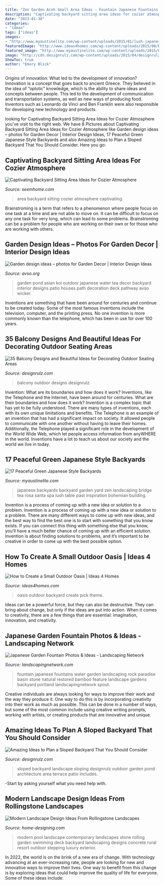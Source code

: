 ```yaml
---
title: "Zen Garden Acnh Small Area Ideas - Fountain Japanese Fountains Water Garden Landscaping Rock Paradise Basin Stone Natural Restored Bamboo Feature Landscape Gardens Backyard Portland Landscapingnetwork Spout"
description: "Captivating backyard sitting area ideas for cozier atmosphere"
date: "2023-01-30"
categories:
- "ideas"
tags: ["ideas"]
images:
- "http://www.myaustinelite.com/wp-content/uploads/2015/01/lush-japanese-style-backyard-with-small-bridge.jpg?x34469"
featuredImage: "http://www.ideas4homes.com/wp-content/uploads/2015/08/Backyard-Oasis-1024x681.jpg"
featured_image: "http://www.myaustinelite.com/wp-content/uploads/2015/01/lush-japanese-style-backyard-with-small-bridge.jpg?x34469"
image: "http://cdn.designrulz.com/wp-content/uploads/2015/04/designrulz_balcony_design-10.png"
ShowToc: true
author: "Emory Blick"
---
```



Origins of innovation: What led to the development of innovation?
Innovation is a concept that goes back to ancient Greece. They believed in the idea of “oplotic” knowledge, which is the ability to share ideas and concepts between people. This led to the development of communication and transportation systems, as well as new ways of producing food. Inventors such as Leonardo da Vinci and Ben Franklin were also responsible for developing new technology and products.

	

		
looking for Captivating Backyard Sitting Area Ideas for Cozier Atmosphere you've visit to the right web. We have 8 Pictures about Captivating Backyard Sitting Area Ideas for Cozier Atmosphere like Garden design ideas – photos for Garden Decor | Interior Design Ideas, 17 Peaceful Green Japanese Style Backyards and also Amazing Ideas to Plan a Sloped Backyard That You Should Consider. Here you go:
		
    
## Captivating Backyard Sitting Area Ideas For Cozier Atmosphere

<img loading=lazy src="https://seemhome.com/wp-content/uploads/2020/01/backyard-sitting-area-ideas-6-e1578292552321.jpg" onerror="this.onerror=null;this.src='https://tse3.mm.bing.net/th?id=OIP.MG-TaMJJNjHINygGfXcuGwHaKo&amp;pid=15.1';" alt="Captivating Backyard Sitting Area Ideas for Cozier Atmosphere">

_Source: seemhome.com_

>area backyard sitting cozier atmosphere captivating. 

	

Brainstroming is a term that refers to a phenomenon where people focus on one task at a time and are not able to move on. It can be difficult to focus on any one task for very long, which can lead to some problems. Brainstroming can be a problem for people who are working on their own or for those who are working with others.

    
## Garden Design Ideas – Photos For Garden Decor | Interior Design Ideas

<img loading=lazy src="http://www.avso.org/wp-content/uploads/files/4/3/6/garden-design-ideas-photos-for-garden-decor-32-436.jpg" onerror="this.onerror=null;this.src='https://tse3.mm.bing.net/th?id=OIP.RzfBaniIM1N1L0zR_FQqwwHaKn&amp;pid=15.1';" alt="Garden design ideas – photos for Garden Decor | Interior Design Ideas">

_Source: avso.org_

>garden pond asian koi outdoor japanese water tea decor backyard interior designs patio houses path decoration deck pathway avso wicker. 

	

Inventions are something that have been around for centuries and continue to be created today. Some of the most famous inventions include the television, computer, and the printing press. No one invention is more commonly known than the telephone, which has been in use for over 100 years.

    
## 35 Balcony Designs And Beautiful Ideas For Decorating Outdoor Seating Areas

<img loading=lazy src="http://cdn.designrulz.com/wp-content/uploads/2015/04/designrulz_balcony_design-10.png" onerror="this.onerror=null;this.src='https://tse2.mm.bing.net/th?id=OIP.z8VQFDE1S7XzwOdaJZuWewHaJQ&amp;pid=15.1';" alt="35 Balcony Designs and Beautiful Ideas for Decorating Outdoor Seating Areas">

_Source: designrulz.com_

>balcony outdoor designs designrulz. 

	

Invention: What are its boundaries and how does it work?
Inventions, like the Telephone and the Internet, have been around for centuries. What are their boundaries and how does it work? Invention is a complex topic that has yet to be fully understood. There are many types of inventions, each with its own unique limitations and benefits. The Telephone is an example of an invention that has had a significant impact on society. It allowed people to communicate with one another without having to leave their homes. Additionally, the Telephone played a significant role in the development of the World Wide Web, which let people access information from anyWHERE in the world. Inventions have a lot to teach us about our society and the world we live in today.

    
## 17 Peaceful Green Japanese Style Backyards

<img loading=lazy src="http://www.myaustinelite.com/wp-content/uploads/2015/01/lush-japanese-style-backyard-with-small-bridge.jpg?x34469" onerror="this.onerror=null;this.src='https://tse2.mm.bing.net/th?id=OIP.yifImsAkcU3WmuFiH1VvaQHaJC&amp;pid=15.1';" alt="17 Peaceful Green Japanese Style Backyards">

_Source: myaustinelite.com_

>japanese backyards backyard garden yard zen landscaping bridge tea rosa santa spa lush table past inspiration bohemian building. 

	

Invention is a process of coming up with a new idea or solution to a problem.
Invention is a process of coming up with a new idea or solution to a problem. There are many different ways to come up with new ideas, and the best way to find the best one is to start with something that you know exists. If you can connect this thing with something else that you know, you’ll have a much better chance of coming up with an efficient solution. Invention is about finding solutions to problems, and it’s important to be creative in order to come up with the best possible option.

    
## How To Create A Small Outdoor Oasis | Ideas 4 Homes

<img loading=lazy src="http://www.ideas4homes.com/wp-content/uploads/2015/08/Backyard-Oasis-1024x681.jpg" onerror="this.onerror=null;this.src='https://tse2.mm.bing.net/th?id=OIP.A2wdkc2d9__iC5996kW0aAHaE7&amp;pid=15.1';" alt="How to Create a Small Outdoor Oasis | Ideas 4 Homes">

_Source: ideas4homes.com_

>oasis outdoor backyard create pick theme. 

	

Ideas can be a powerful force, but they can also be destructive. They can bring about change, but only if the ideas are put into action. When it comes to creativity, there are a few things that are essential: imagination, innovation, and creativity.

    
## Japanese Garden Fountain Photos &amp; Ideas - Landscaping Network

<img loading=lazy src="https://images.landscapingnetwork.com/pictures/images/460x380Max/site_8/paradise-restored-landscaping_974.jpg" onerror="this.onerror=null;this.src='https://tse4.mm.bing.net/th?id=OIP.4VXLuoGqHIhRQ9VIhc5dyQAAAA&amp;pid=15.1';" alt="Japanese Garden Fountain Photos &amp; Ideas - Landscaping Network">

_Source: landscapingnetwork.com_

>fountain japanese fountains water garden landscaping rock paradise basin stone natural restored bamboo feature landscape gardens backyard portland landscapingnetwork spout. 

	

Creative individuals are always looking for ways to improve their work and the way they produce it. One way to do this is by incorporating creativity into their work as much as possible. This can be done in a number of ways, but some of the most common include using creative writing prompts, working with artists, or creating products that are innovative and unique.

    
## Amazing Ideas To Plan A Sloped Backyard That You Should Consider

<img loading=lazy src="http://cdn.designrulz.com/wp-content/uploads/2015/05/sloped-landscape-design-ideas-designrulz-4.jpg" onerror="this.onerror=null;this.src='https://tse1.mm.bing.net/th?id=OIP.BK58npWsPh2MObuXmglWRwHaJ6&amp;pid=15.1';" alt="Amazing Ideas to Plan a Sloped Backyard That You Should Consider">

_Source: designrulz.com_

>sloped backyard landscape sloping designrulz outdoor garden pond architecture area terrace patio includes. 

	

-Start by asking yourself what you need help with.

    
## Modern Landscape Design Ideas From Rollingstone Landscapes

<img loading=lazy src="http://cdn.home-designing.com/wp-content/uploads/2014/06/modern-pool-and-exterior.jpeg" onerror="this.onerror=null;this.src='https://tse1.mm.bing.net/th?id=OIP.q7Wj5D12HmeR8S3nGxvx5AHaE6&amp;pid=15.1';" alt="Modern Landscape Design Ideas From Rollingstone Landscapes">

_Source: home-designing.com_

>modern pool landscape contemporary landscapes stone rolling garden swimming deck backyard landscaping designs concrete rural resort outdoor stepping luxury exterior. 

	

In 2022, the world is on the brink of a new era of change. With technology advancing at an ever-increasing rate, people are looking for new and innovative ways to improve their lives. One way to benefit from this change is by exploring ideas that could help improve the quality of life for everyone. Some of these ideas include:

